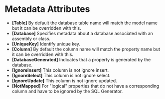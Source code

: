 # Metadata Attributes

* **[Table]** By default the database table name will match the model name but it can be overridden with this.
* **[Database]** Specifies metadata about a database associated with an assembly or class.
* **[UniqueKey]** Identify unique key.
* **[Column]** By default the column name will match the property name but it can be overridden with this.
* **[DatabaseGenerated]** Indicates that a property is generated by the database.
* **[IgnoreInsert]** This column is not ignore insert.
* **[IgnoreSelect]** This column is not ignore select.
* **[IgnoreUpdate]** This column is not ignore updated.
* **[NotMapped]** For "logical" properties that do not have a corresponding column and have to be ignored by the SQL Generator.